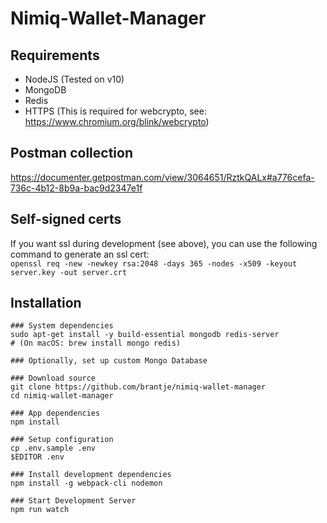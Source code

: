 # Nimiq-Wallet-Manager

## Requirements
- NodeJS (Tested on v10)
- MongoDB
- Redis
- HTTPS (This is required for webcrypto, see: https://www.chromium.org/blink/webcrypto)


## Postman collection
https://documenter.getpostman.com/view/3064651/RztkQALx#a776cefa-736c-4b12-8b9a-bac9d2347e1f

## Self-signed certs
If you want ssl during development (see above), you can use the following command to generate an ssl cert:  
`openssl req -new -newkey rsa:2048 -days 365 -nodes -x509 -keyout server.key -out server.crt`
## Installation

```shell
### System dependencies
sudo apt-get install -y build-essential mongodb redis-server
# (On macOS: brew install mongo redis)

### Optionally, set up custom Mongo Database

### Download source
git clone https://github.com/brantje/nimiq-wallet-manager
cd nimiq-wallet-manager

### App dependencies
npm install

### Setup configuration
cp .env.sample .env
$EDITOR .env

### Install development dependencies
npm install -g webpack-cli nodemon

### Start Development Server
npm run watch
```
